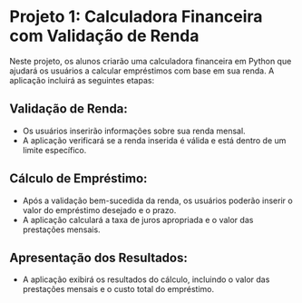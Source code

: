 # Projeto 1: Calculadora Financeira com Validação de Renda

Neste projeto, os alunos criarão uma calculadora financeira em Python que ajudará os usuários a calcular empréstimos com base em sua renda. A aplicação incluirá as seguintes etapas:

## Validação de Renda:
- Os usuários inserirão informações sobre sua renda mensal.
- A aplicação verificará se a renda inserida é válida e está dentro de um limite específico.

## Cálculo de Empréstimo:
- Após a validação bem-sucedida da renda, os usuários poderão inserir o valor do empréstimo desejado e o prazo.
- A aplicação calculará a taxa de juros apropriada e o valor das prestações mensais.

## Apresentação dos Resultados:
- A aplicação exibirá os resultados do cálculo, incluindo o valor das prestações mensais e o custo total do empréstimo.

